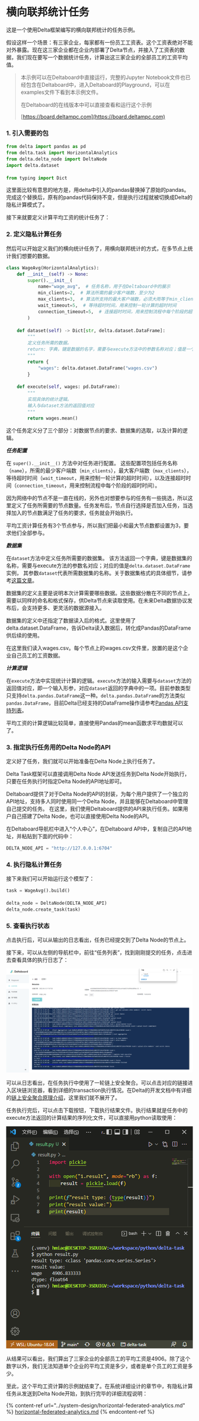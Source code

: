 # 横向联邦统计任务

这是一个使用Delta框架编写的横向联邦统计的任务示例。

假设这样一个场景：有三家企业，每家都有一份员工工资表。这个工资表绝对不能对外暴露。现在这三家企业都在企业内部署了Delta节点，并接入了工资表的数据，我们现在要写一个数据统计任务，计算出这三家企业的全部员工的工资平均值。

> 本示例可以在Deltaboard中直接运行，完整的Jupyter Notebook文件也已经包含在Deltaboard中，进入Deltaboard的Playground，可以在examples文件下看到本示例文件。
>
> 在Deltaboard的在线版本中可以直接查看和运行这个示例
>
> [https://board.deltampc.com](https://board.deltampc.com)

### 1. 引入需要的包

```python
from delta import pandas as pd
from delta.task import HorizontalAnalytics
from delta.delta_node import DeltaNode
import delta.dataset

from typing import Dict
```

这里面比较有意思的地方是，用delta中引入的pandas替换掉了原始的pandas。完成这个替换后，原有的pandas代码保持不变，但是执行过程就被切换成Delta的隐私计算模式了。

接下来就要定义计算平均工资的统计任务了：

### 2. 定义隐私计算任务

然后可以开始定义我们的横向统计任务了，用横向联邦统计的方式，在多节点上统计我们想要的数据。

```python
class WageAvg(HorizontalAnalytics):
    def __init__(self) -> None:
        super().__init__(
            name="wage_avg",  # 任务名称，用于在Deltaboard中的展示
            min_clients=2,  # 算法所需的最少客户端数，至少为2
            max_clients=3,  # 算法所支持的最大客户端数，必须大雨等于min_clients
            wait_timeout=5,  # 等待超时时间，用来控制一轮计算的超时时间
            connection_timeout=5,  # 连接超时时间，用来控制流程中每个阶段的超时时间
        )

    def dataset(self) -> Dict[str, delta.dataset.DataFrame]:
        """
        定义任务所需的数据。
        return: 字典，键是数据的名字，需要与execute方法中的参数名称对应；值是一个delta.dataset.DataFrame实例。
        """
        return {
            "wages": delta.dataset.DataFrame("wages.csv")
        }

    def execute(self, wages: pd.DataFrame):
        """
        实现具体的统计逻辑。
        输入与dataset方法的返回值对应
        """
        return wages.mean()
```

这个任务定义分了三个部分：对数据节点的要求、数据集的选取，以及计算的逻辑。

_**任务配置**_

在 `super().__init__()` 方法中对任务进行配置。 这些配置项包括任务名称（`name`），所需的最少客户端数（`min_clients`），最大客户端数（`max_clients`），等待超时时间（`wait_timeout`，用来控制一轮计算的超时时间），以及连接超时时间（`connection_timeout`，用来控制流程中每个阶段的超时时间）。

因为网络中的节点不是一直在线的，另外也对想要参与的任务有一些挑选，所以这里定义了任务所需要的节点数量。任务发布后，节点自行选择是否加入任务，当选择加入的节点数满足了任务的要求，任务就会开始执行。

平均工资计算任务有3个节点参与，所以我们把最小和最大节点数都设置为3，要求他们全部参与。

_**数据集**_

在`dataset`方法中定义任务所需要的数据集。 该方法返回一个字典，键是数据集的名称，需要与execute方法的参数名对应；对应的值是`delta.dataset.DataFrame`实例， 其参数`dataset`代表所需数据集的名称。关于数据集格式的具体细节，请参考[这篇文章](https://docs.deltampc.com/network-deployment/prepare-data)。

数据集的定义主要是说明本次计算需要哪些数据。这些数据分散在不同的节点上，需要以同样的命名和格式保存，供Delta节点来读取使用。在未来Delta数据协议发布后，会支持更多、更灵活的数据源接入。

数据集的定义中还指定了数据读入后的格式。这里使用了delta.dataset.DataFrame，告诉Delta读入数据后，转化成Pandas的DataFrame供后续的使用。

在这里我们读入wages.csv。每个节点上的wages.csv文件里，放置的是这个企业自己员工的工资数据。

_**计算逻辑**_

在`execute`方法中实现统计计算的逻辑。`execute`方法的输入需要与`dataset`方法的返回值对应，即一个输入形参，对应`dataset`返回的字典中的一项。目前参数类型只支持`delta.pandas.DataFrame`这一种。`delta.pandas.DataFrame`的方法类似`pandas.DataFrame`，目前Delta已经支持的DataFrame操作请参考[Pandas API支持列表](../federated-analytics/pandas-api-supporting.md)。

平均工资的计算逻辑比较简单，直接使用Pandas的mean函数求平均数就可以了。

### 3. 指定执行任务用的Delta Node的API

定义好了任务，我们就可以开始准备在Delta Node上执行任务了。

Delta Task框架可以直接调用Delta Node API发送任务到Delta Node开始执行，只要在任务执行时指定Delta Node的API地址即可。

Deltaboard提供了对于Delta Node的API的封装，为每个用户提供了一个独立的API地址，支持多人同时使用同一个Delta Node，并且能够在Deltaboard中管理自己提交的任务。 在这里，我们使用Deltaboard提供的API来执行任务。如果用户自己搭建了Delta Node，也可以直接使用Delta Node的API。

在Deltaboard导航栏中进入“个人中心”，在Deltaboard API中，复制自己的API地址，并粘贴到下面的代码中：

```python
DELTA_NODE_API = "http://127.0.0.1:6704"
```

### 4. 执行隐私计算任务

接下来我们可以开始运行这个模型了：

```python
task = WageAvg().build()

delta_node = DeltaNode(DELTA_NODE_API)
delta_node.create_task(task)
```

### 5. 查看执行状态

点击执行后，可以从输出的日志看出，任务已经提交到了Delta Node的节点上。

接下来，可以从左侧的导航栏中，前往“任务列表”，找到刚刚提交的任务，点击进去查看具体的执行日志了：

![](../.gitbook/assets/bc90dd4d46c456091636f04747fd488.png)

可以从日志看出，在任务执行中使用了一轮链上安全聚合。可以点击对应的链接进入区块链浏览器，看到详细的transaction执行情况。在Delta的开发文档中有详细的[链上安全聚合原理介绍](../system-design/secure-aggregation-on-blockchain.md)，这里我们就不展开了。

任务执行完后，可以点击下载按钮，下载执行结果文件。执行结果就是任务中的execute方法返回的计算结果的序列化文件，可以直接用python读取使用：

![](../.gitbook/assets/c6bb5134762b7fb7cba7f1230a4b380.png)

从结果可以看出，我们算出了三家企业的全部员工的平均工资是4906。除了这个数字以外，我们无法知道单个企业的平均工资是多少，或者是单个员工的工资是多少。

至此，这个平均工资计算的示例就结束了。在系统详细设计的章节中，有隐私计算任务从发送到Delta Node开始，到执行完毕的详细流程说明：​

{% content-ref url="../system-design/horizontal-federated-analytics.md" %}
[horizontal-federated-analytics.md](../system-design/horizontal-federated-analytics.md)
{% endcontent-ref %}
